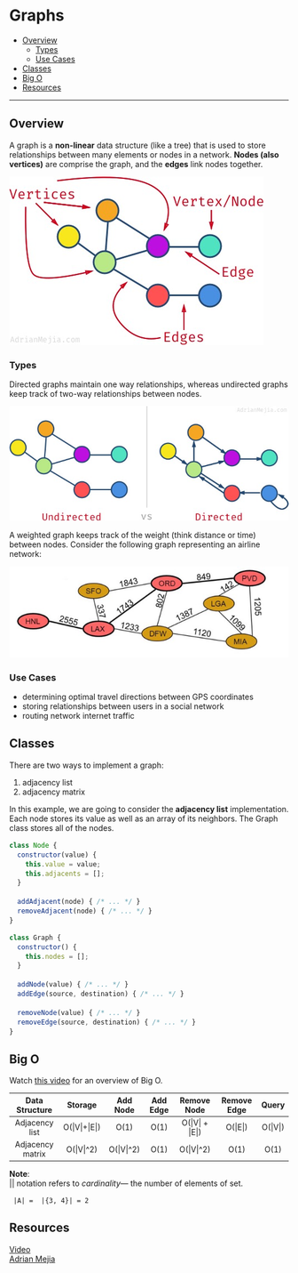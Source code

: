 # Graphs

  - [Overview](#overview)
    - [Types](#types)
    - [Use Cases](#use-cases)
  - [Classes](#classes)
  - [Big O](#big-o)
  - [Resources](#resources)

---

## Overview
A graph is a **non-linear** data structure (like a tree) that is used to store relationships between many elements or nodes in a network. **Nodes (also vertices)** are comprise the graph, and the **edges** link nodes together.

![graph](assets/overview.jpeg)

### Types

Directed graphs maintain one way relationships, whereas undirected graphs keep track of two-way relationships between nodes.

![graph](assets/directedundirected.jpeg)

A weighted graph keeps track of the weight (think distance or time) between nodes. Consider the following graph representing an airline network:

![graph](assets/weighted.jpeg)

### Use Cases
* determining optimal travel directions between GPS coordinates
* storing relationships between users in a social network
* routing network internet traffic

## Classes

There are two ways to implement a graph:
1. adjacency list
2. adjacency matrix

In this example, we are going to consider the **adjacency list** implementation. Each node stores its value as well as an array of its neighbors. The Graph class stores all of the nodes.

```javascript
class Node {
  constructor(value) {
    this.value = value;
    this.adjacents = [];
  }

  addAdjacent(node) { /* ... */ }
  removeAdjacent(node) { /* ... */ }
}
```

```javascript
class Graph {
  constructor() {
    this.nodes = [];
  }

  addNode(value) { /* ... */ }
  addEdge(source, destination) { /* ... */ }

  removeNode(value) { /* ... */ }
  removeEdge(source, destination) { /* ... */ }
}
```
## Big O  

Watch [this video](https://www.youtube.com/watch?v=anbyBqluvjs&t=83s) for an overview of Big O.

|  Data Structure  |     Storage    |  Add Node  | Add Edge |    Remove Node   | Remove Edge |   Query  |
|:----------------:|:--------------:|:----------:|:--------:|:----------------:|:-----------:|:--------:|
|  Adjacency list  | O(\|V\|+\|E\|) |    O(1)    |   O(1)   | O(\|V\| + \|E\|) |   O(\|E\|)  | O(\|V\|) |
| Adjacency matrix |   O(\|V\|^2)   | O(\|V\|^2) |   O(1)   |    O(\|V\|^2)    |     O(1)    |   O(1)   |

**Note**:  
||	notation refers to *cardinality*— the number of elements of set.

```
 |A| =	|{3, 4}| = 2
```

## Resources
[Video](https://www.youtube.com/watch?v=c8P9kB1eun4
)  
[Adrian Mejia](https://adrianmejia.com/data-structures-for-beginners-graphs-time-complexity-tutorial/)